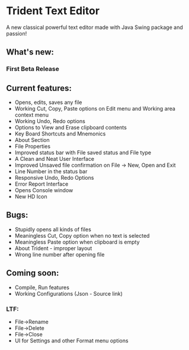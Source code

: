 # Trident Text Editor
A new classical powerful text editor made with Java Swing package and passion!

## What's new:
 ### First Beta Release

## Current features:
 * Opens, edits, saves any file
 * Working Cut, Copy, Paste options on Edit menu and Working area context menu
 * Working Undo, Redo options
 * Options to View and Erase clipboard contents
 * Key Board Shortcuts and Mnemonics
 * About Section
 * File Properties
 * Improved status bar with File saved status and File type
 * A Clean and Neat User Interface
 * Improved Unsaved file confirmation on File -> New, Open and Exit
 * Line Number in the status bar
 * Responsive Undo, Redo Options
 * Error Report Interface
 * Opens Console window
 * New HD Icon

## Bugs:
 * Stupidly opens all kinds of files
 * Meaningless Cut, Copy option when no text is selected
 * Meaningless Paste option when clipboard is empty
 * About Trident - improper layout
 * Wrong line number after opening file

## Coming soon:
 * Compile, Run features
 * Working Configurations (Json - Source link)

### LTF:
 - File->Rename
 - File->Delete
 - File->Close
 - UI for Settings and other Format menu options
